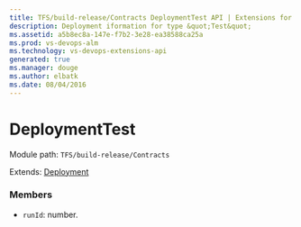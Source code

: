 ```yaml
---
title: TFS/build-release/Contracts DeploymentTest API | Extensions for Visual Studio Team Services
description: Deployment iformation for type &quot;Test&quot;
ms.assetid: a5b8ec8a-147e-f7b2-3e28-ea38588ca25a
ms.prod: vs-devops-alm
ms.technology: vs-devops-extensions-api
generated: true
ms.manager: douge
ms.author: elbatk
ms.date: 08/04/2016
---
```


# DeploymentTest

Module path: `TFS/build-release/Contracts`

Extends: [Deployment](./Deployment.md)

### Members

* `runId`: number. 

